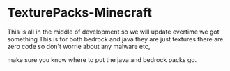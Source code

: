 # TexturePacks-Minecraft
This is all in the middle of development so we will update evertime we got something
This is for both bedrock and java they are just textures there are zero code so don't worrie about any malware etc,

make sure you know where to put the java and bedrock packs go.
